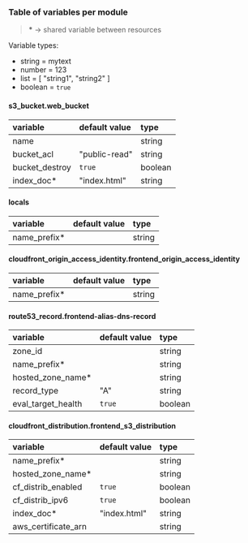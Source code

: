 ### Table of variables per module

> __*__ -> shared variable between resources

Variable types:
  - string  = mytext
  - number  = 123
  - list    = [ "string1", "string2" ]
  - boolean = `true`

#### s3_bucket.web_bucket
| variable       | default value | type    |
|:-------------- |:------------- |:------- |
| name           |               | string  |
| bucket_acl     | "public-read" | string  |
| bucket_destroy | `true`        | boolean |
| index_doc*     | "index.html"  | string  |

#### locals
| variable       | default value | type    |
|:-------------- |:------------- |:------- |
| name_prefix*   |               | string  |

#### cloudfront_origin_access_identity.frontend_origin_access_identity
| variable       | default value | type    |
|:-------------- |:------------- |:------- |
| name_prefix*   |               | string  |

#### route53_record.frontend-alias-dns-record
| variable           | default value | type    |
|:-----------------  |:------------- |:------- |
| zone_id            |               | string  |
| name_prefix*       |               | string  |
| hosted_zone_name*  |               | string  |
| record_type        | "A"           | string  |
| eval_target_health | `true`        | boolean |

#### cloudfront_distribution.frontend_s3_distribution
| variable            | default value | type    |
|:-----------------   |:------------- |:------- |
| name_prefix*        |               | string  |
| hosted_zone_name*   |               | string  |
| cf_distrib_enabled  | `true`        | boolean |
| cf_distrib_ipv6     | `true`        | boolean |
| index_doc*          | "index.html"  | string  |
| aws_certificate_arn |               | string  |
